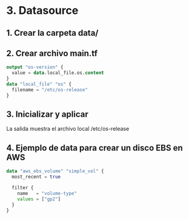 # 3. Datasource <!-- omit in TOC -->

## 1. Crear la carpeta data/

## 2. Crear archivo main.tf

```tf
output "os-version" {
  value = data.local_file.os.content
}
data "local_file" "os" {
  filename = "/etc/os-release"
}
```

## 3. Inicializar y aplicar

La salida muestra el archivo local /etc/os-release

## 4. Ejemplo de data para crear un disco EBS en AWS

```tf
data "aws_ebs_volume" "simple_vol" {
  most_recent = true

  filter {
    name   = "volume-type"
    values = ["gp2"]
  }
}
```
